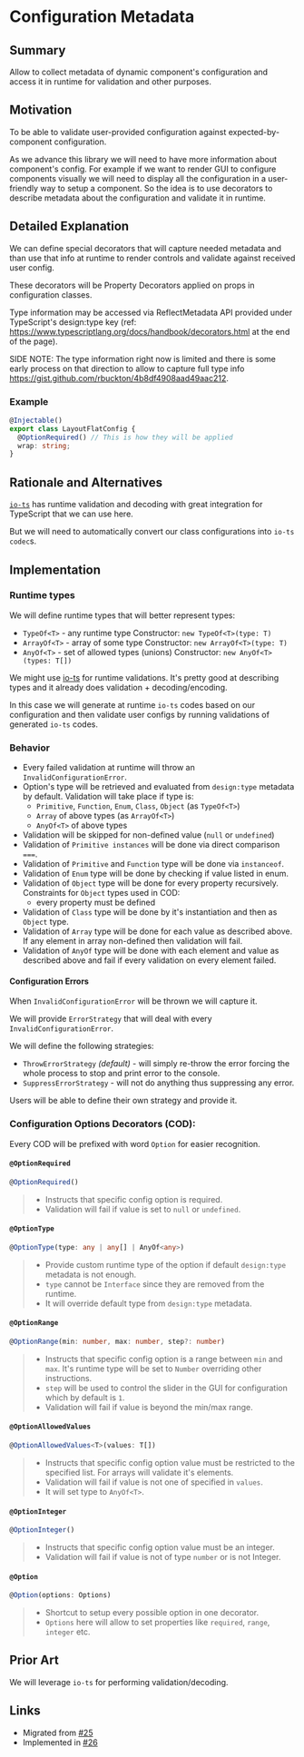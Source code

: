 # Configuration Metadata

## Summary

Allow to collect metadata of dynamic component's configuration and access it in runtime for validation and other purposes.

## Motivation

To be able to validate user-provided configuration against expected-by-component configuration.

As we advance this library we will need to have more information about component's config.
For example if we want to render GUI to configure components visually we will need to display all the configuration in a user-friendly way to setup a component.
So the idea is to use decorators to describe metadata about the configuration and validate it in runtime.

## Detailed Explanation

We can define special decorators that will capture needed metadata and than use that info at runtime to render controls and validate against received user config.

These decorators will be Property Decorators applied on props in configuration classes.

Type information may be accessed via ReflectMetadata API provided under TypeScript's design:type key (ref: https://www.typescriptlang.org/docs/handbook/decorators.html at the end of the page).

SIDE NOTE: The type information right now is limited and there is some early process on that direction to allow to capture full type info https://gist.github.com/rbuckton/4b8df4908aad49aac212.

### Example
```ts
@Injectable()
export class LayoutFlatConfig {
  @OptionRequired() // This is how they will be applied
  wrap: string;
}
```

## Rationale and Alternatives

[`io-ts`](https://github.com/gcanti/io-ts) has runtime validation and decoding with great integration for TypeScript that we can use here.

But we will need to automatically convert our class configurations into `io-ts codec`s.

## Implementation

### Runtime types

We will define runtime types that will better represent types:

- `TypeOf<T>` - any runtime type
  Constructor: `new TypeOf<T>(type: T)`
- `ArrayOf<T>` - array of some type
  Constructor: `new ArrayOf<T>(type: T)`
- `AnyOf<T>` - set of allowed types (unions)
  Constructor: `new AnyOf<T>(types: T[])`

We might use [io-ts](https://github.com/gcanti/io-ts) for runtime validations.
It's pretty good at describing types and it already does validation + decoding/encoding.

In this case we will generate at runtime `io-ts` codes based on our configuration and then validate user configs by running validations of generated `io-ts` codes.

### Behavior

- Every failed validation at runtime will throw an `InvalidConfigurationError`.
- Option's type will be retrieved and evaluated from `design:type` metadata by default.
  Validation will take place if type is:
  - `Primitive`, `Function`, `Enum`, `Class`, `Object` (as `TypeOf<T>`)
  - `Array` of above types (as `ArrayOf<T>`)
  - `AnyOf<T>` of above types
- Validation will be skipped for non-defined value (`null` or `undefined`)
- Validation of `Primitive instances` will be done via direct comparison `===`.
- Validation of `Primitive` and `Function` type will be done via `instanceof`.
- Validation of `Enum` type will be done by checking if value listed in enum.
- Validation of `Object` type  will be done for every property recursively.
  Constraints for `Object` types used in COD:
  - every property must be defined
- Validation of `Class` type will be done by it's instantiation and then as `Object` type.
- Validation of `Array` type will be done for each value as described above.
  If any element in array non-defined then validation will fail.
- Validation of `AnyOf` type will be done with each element and value as described above
and fail if every validation on every element failed.

#### Configuration Errors

When `InvalidConfigurationError` will be thrown we will capture it.

We will provide `ErrorStrategy` that will deal with every `InvalidConfigurationError`.

We will define the following strategies:
- `ThrowErrorStrategy` _(default)_ - will simply re-throw the error forcing the whole process to stop and print error to the console.
- `SuppressErrorStrategy` - will not do anything thus suppressing any error.

Users will be able to define their own strategy and provide it.

### Configuration Options Decorators (COD):

Every COD will be prefixed with word `Option` for easier recognition.

#### `@OptionRequired`
 ```ts
@OptionRequired()
```
> - Instructs that specific config option is required.
> - Validation will fail if value is set to `null` or `undefined`.

#### `@OptionType`
```ts
@OptionType(type: any | any[] | AnyOf<any>)
```
> - Provide custom runtime type of the option if default `design:type` metadata is not enough.
> - `type` cannot be `Interface` since they are removed from the runtime.
> - It will override default type from `design:type` metadata.

#### `@OptionRange`
```ts
@OptionRange(min: number, max: number, step?: number)
```
> - Instructs that specific config option is a range between `min` and `max`. It's runtime type will be set to `Number` overriding other instructions.
> - `step` will be used to control the slider in the GUI for configuration which by default is `1`.
> - Validation will fail if value is beyond the min/max range.

#### `@OptionAllowedValues`
```ts
@OptionAllowedValues<T>(values: T[])
```
> - Instructs that specific config option value must be restricted to the specified list. For arrays will validate it's elements.
> - Validation will fail if value is not one of specified in `values`.
> - It will set type to `AnyOf<T>`.

#### `@OptionInteger`
```ts
@OptionInteger()
```
> - Instructs that specific config option value must be an integer.
> - Validation will fail if value is not of type `number` or is not Integer.

#### `@Option`
```ts
@Option(options: Options)
```
> - Shortcut to setup every possible option in one decorator.
> - `Options` here will allow to set properties like `required`, `range`, `integer` etc.

## Prior Art

We will leverage `io-ts` for performing validation/decoding.

## Links

- Migrated from [#25](https://github.com/orchestratora/orchestrator/issues/25)
- Implemented in [#26](https://github.com/orchestratora/orchestrator/pull/26)
